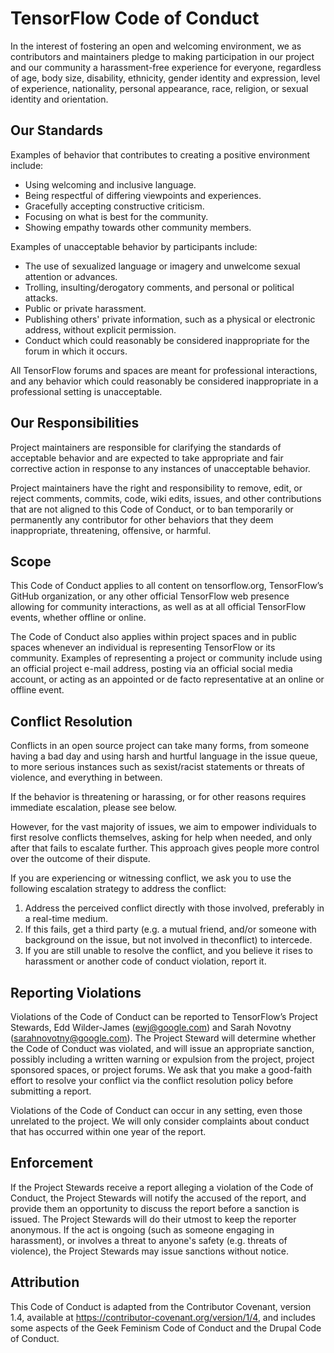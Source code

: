 # TensorFlow Code of Conduct

In the interest of fostering an open and welcoming environment, we as
contributors and maintainers pledge to making participation in our
project and our community a harassment-free experience for everyone,
regardless of age, body size, disability, ethnicity, gender identity
and expression, level of experience, nationality, personal appearance,
race, religion, or sexual identity and orientation.


## Our Standards

Examples of behavior that contributes to creating a positive environment
include:

*   Using welcoming and inclusive language.
*   Being respectful of differing viewpoints and experiences.
*   Gracefully accepting constructive criticism.
*   Focusing on what is best for the community.
*   Showing empathy towards other community members.

Examples of unacceptable behavior by participants include:

*   The use of sexualized language or imagery and unwelcome sexual
 attention or advances.
*   Trolling, insulting/derogatory comments, and personal or political
 attacks.
*   Public or private harassment.
*   Publishing others' private information, such as a physical or
 electronic
    address, without explicit permission.
*   Conduct which could reasonably be considered inappropriate for the
 forum in which it occurs.

All TensorFlow forums and spaces are meant for professional
interactions, and any behavior which could reasonably be considered
inappropriate in a professional setting is unacceptable.


## Our Responsibilities

Project maintainers are responsible for clarifying the standards of
acceptable behavior and are expected to take appropriate and fair
corrective action in response to any instances of unacceptable
behavior.

Project maintainers have the right and responsibility to remove, edit,
or reject comments, commits, code, wiki edits, issues, and other
contributions that are not aligned to this Code of Conduct, or to ban
temporarily or permanently any contributor for other behaviors that
they deem inappropriate, threatening, offensive, or harmful.


## Scope

This Code of Conduct applies to all content on tensorflow.org,
TensorFlow’s GitHub organization, or any other official TensorFlow web
presence allowing for community interactions, as well as at all
official TensorFlow events, whether offline or online.

The Code of Conduct also applies within project spaces and in public
spaces whenever an individual is representing TensorFlow or its
community. Examples of representing a project or community include
using an official project e-mail address, posting via an official
social media account, or acting as an appointed or de facto
representative at an online or offline event.


## Conflict Resolution

Conflicts in an open source project can take many forms,
from someone having a bad day and using harsh and hurtful language in
the issue queue, to more serious instances such as sexist/racist
statements or threats of violence, and everything in between.

If the behavior is threatening or harassing, or for other reasons
requires immediate escalation, please see below.

However, for the vast majority of issues, we aim to empower individuals
to first resolve conflicts themselves, asking for help when needed,
and only after that fails to escalate further. This approach gives
 people more control over the outcome of their dispute.

If you are experiencing or witnessing conflict, we ask you to use the
following escalation strategy to address the conflict:

1.  Address the perceived conflict directly with those involved,
preferably in a real-time medium.
2.  If this fails, get a third party (e.g. a mutual friend, and/or
someone with background on the issue, but not involved in theconflict)
to intercede.
3.  If you are still unable to resolve the conflict, and you believe it
rises to harassment or another code of conduct violation, report it.

## Reporting Violations

Violations of the Code of Conduct can be reported to TensorFlow’s
Project Stewards, Edd Wilder-James (ewj@google.com) and
Sarah Novotny (sarahnovotny@google.com). The Project Steward will
determine whether the Code of Conduct was violated, and will issue an
appropriate sanction, possibly including a written warning or
expulsion from the project, project sponsored spaces, or project
forums. We ask that you make a good-faith effort to resolve your
conflict via the conflict resolution policy before submitting a
report.

Violations of the Code of Conduct can occur in any setting, even those
unrelated to the project. We will only consider complaints about
conduct that has occurred within one year of the report.


## Enforcement

If the Project Stewards receive a report alleging a violation of the
Code of Conduct, the Project Stewards will notify the accused of the
report, and provide them an opportunity to discuss the report before
a sanction is issued. The Project Stewards will do their utmost to
keep the reporter anonymous. If the act is ongoing (such as someone
engaging in harassment), or involves a threat to anyone's safety (e.g.
threats of violence), the Project Stewards may issue sanctions without
notice.


## Attribution

This Code of Conduct is adapted from the Contributor Covenant,
version 1.4, available at https://contributor-covenant.org/version/1/4,
and includes some aspects of the Geek Feminism Code of Conduct and the
Drupal Code of Conduct.
